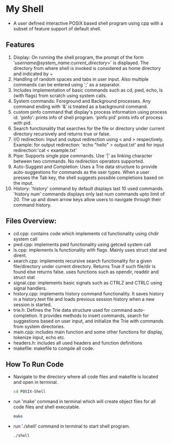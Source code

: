# My Shell

- A user defined interactive POSIX based shell program using cpp with a subset of feature support of default shell.

## Features
1. Display: On running the shell program, the prompt of the form '_username_@_system_name_:_current_directory_>' is displayed. The directory from where shell is invoked is considered as home directory and indicated by ~
2. Handling of random spaces and tabs in user input. Also multiple commands can be entered using ';' as a separator.
3. Includes implementation of basic commands such as cd, pwd, echo, ls (with flags) from scratch using system calls.
4. System commands: Foreground and Background processes. Any command ending with '&' is treated as a background command.
5. custom pinfo command that display's process information using process id. 'pinfo': prints info of shell program. 'pinfo pid' prints info of process with pid.
6. Search functionality that searches for the file or directory under current directory recursively and returns true or false.
7. I/O redirection: Input and output redirection using < and > respectively. Example: for output redirection: 'echo "hello" > output.txt' and for input redirection:'cat < example.txt'
8. Pipe: Supports single pipe commands. Use '|' as linking character between two commands. No redirection operators supported.
9. Auto-Suggest and Completion: Uses a Trie data structure to provide auto-suggestions for commands as the user types. When a user presses the Tab key, the shell suggests possible completions based on the input.
10. History: 'history' command by default displays last 10 used commands. 'history num' commands displays only last num commands upto limit of 20. The up and down arrow keys allow users to navigate through their command history.

## Files Overview:
- cd.cpp: contains code which implements cd functionality using chdir system call
- pwd.cpp: implements pwd functionality using getcwd system call
- ls.cpp: implements ls functionality with flags. Mainly uses struct stat and dirent.
- search.cpp: implements recursive search functionality for a given file/directory under current directory. Returns True if such file/dir is found else returns false. uses functions such as opendir, readdir and struct stat
- signal.cpp: implements basic signals such as CTRLZ and CTRLC using signal handlers.
- history.cpp: implements history command functionality. It saves history in a history.text file and loads previous session history when a new session is started. 
- trie.h: Defines the Trie data structure used for command auto-completion. It provides methods to insert commands, search for suggestions based on user input, and initialize the Trie with commands from system directories.
- main.cpp: includes main function and some other functions for display, tokenize input, echo etc.
- headers.h: includes all used headers and function definitions
- makefile: makefile to compile all code.


## How To Run Code
- Navigate to the directory where all code files and makefile is located and open in terminal.
  ```sh
  cd POSIX-Shell
  ```
- run 'make' command in terminal which will create object files for all code files and shell executable.
  ```sh
  make
  ```
- run './shell' command in terminal to start shell program.
  ```sh
  ./shell
  ```

